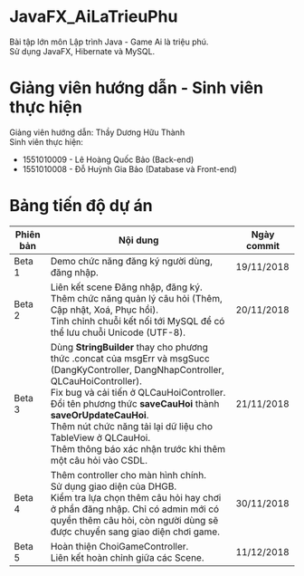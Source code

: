 # JavaFX_AiLaTrieuPhu
Bài tập lớn môn Lập trình Java - Game Ai là triệu phú.
<br />
Sử dụng JavaFX, Hibernate và MySQL.

# Giảng viên hướng dẫn - Sinh viên thực hiện
Giảng viên hướng dẫn: Thầy Dương Hữu Thành
<br />Sinh viên thực hiện:
<ul>
  <li>1551010009 - Lê Hoàng Quốc Bảo (Back-end)</li>
  <li>1551010008 - Đỗ Huỳnh Gia Bảo (Database và Front-end)</li>
</ul>

# Bảng tiến độ dự án
Phiên bản | Nội dung | Ngày commit
----------|----------|-------------
Beta 1 | Demo chức năng đăng ký người dùng, đăng nhập. | 19/11/2018
Beta 2 | Liên kết scene Đăng nhập, đăng ký.<br />Thêm chức năng quản lý câu hỏi (Thêm, Cập nhật, Xoá, Phục hồi).<br />Tinh chỉnh chuỗi kết nối tới MySQL để có thể lưu chuỗi Unicode (UTF-8). | 20/11/2018
Beta 3 | Dùng <strong>StringBuilder</strong> thay cho phương thức .concat của msgErr và msgSucc (DangKyController, DangNhapController, QLCauHoiController).<br />Fix bug và cải tiến ở QLCauHoiController.<br />Đổi tên phương thức <strong>saveCauHoi</strong> thành <strong>saveOrUpdateCauHoi</strong>.<br />Thêm nút chức năng tải lại dữ liệu cho TableView ở QLCauHoi.<br />Thêm thông báo xác nhận trước khi thêm một câu hỏi vào CSDL.| 21/11/2018
Beta 4 | Thêm controller cho màn hình chính.<br />Sử dụng giao diện của DHGB.<br />Kiểm tra lựa chọn thêm câu hỏi hay chơi ở phần đăng nhập. Chỉ có admin mới có quyền thêm câu hỏi, còn người dùng sẽ được chuyển sang giao diện chơi game. | 30/11/2018
Beta 5 | Hoàn thiện ChoiGameController.<br />Liên kết hoàn chỉnh giữa các Scene.<br /> | 11/12/2018
